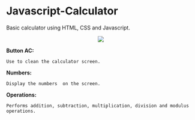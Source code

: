 # Javascript-Calculator
Basic calculator using HTML, CSS and Javascript.

<div style="text-align:center"><img src="![calculator - Copy](https://user-images.githubusercontent.com/36737476/85176939-9c94ec00-b298-11ea-9db0-76838bc9139e.PNG)" /></div>


**Button AC:**

    Use to clean the calculator screen.

**Numbers:**

    Display the numbers  on the screen.

**Operations:**

    Performs addition, subtraction, multiplication, division and modulus operations.
